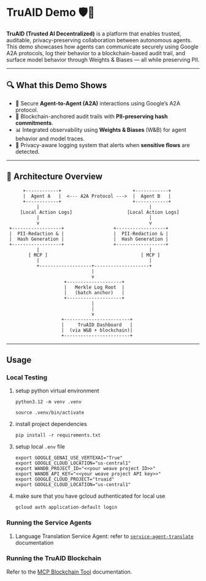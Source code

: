 # TruAID Demo 🛡️🤖

**TruAID (Trusted AI Decentralized)** is a platform that enables trusted, auditable, privacy-preserving collaboration between autonomous agents. This demo showcases how agents can communicate securely using Google A2A protocols, log their behavior to a blockchain-based audit trail, and surface model behavior through Weights & Biases — all while preserving PII.

---

## 🔍 What this Demo Shows

- 🤝 Secure **Agent-to-Agent (A2A)** interactions using Google’s A2A protocol.
- 🔗 Blockchain-anchored audit trails with **PII-preserving hash commitments**.
- 📊 Integrated observability using **Weights & Biases** (W&B) for agent behavior and model traces.
- 🚨 Privacy-aware logging system that alerts when **sensitive flows** are detected.

---

## 🧱 Architecture Overview
```
      +------------+                          +------------+
      |  Agent A   |  <--- A2A Protocol --->  |  Agent B   |
      +------------+                          +------------+
           |                                        |
     [Local Action Logs]                    [Local Action Logs]
           |                                        |
           v                                        v
 +------------------+                  +------------------+
 |  PII-Redaction & |                  |  PII-Redaction & |
 |  Hash Generation |                  |  Hash Generation |
 +------------------+                  +------------------+
           |                                        |
        [ MCP ]                                  [ MCP ]
           |                                        |
           +-------------------+--------------------+
                               |
                               v
                     +--------------------+
                     |   Merkle Log Root  |
                     |   (batch anchor)   |
                     +--------------------+
                               |
                               |
                               v
                    +------------------------+
                    |     TruAID Dashboard   |
                    |  (via W&B + blockchain)|
                    +------------------------+
```
---

## Usage

### Local Testing

1.  setup python virtual environment
    ```
    python3.12 -m venv .venv
    ```
    ```
    source .venv/bin/activate
    ```

1.  install project dependencies
    ```
    pip install -r requirements.txt
    ```

1.  setup local `.env` file
    ```
    export GOOGLE_GENAI_USE_VERTEXAI="True"
    export GOOGLE_CLOUD_LOCATION="us-central1"
    export WANDB_PROJECT_ID="<<your weave project ID>>"
    export WANDB_API_KEY="<<your weave project API key>>"
    export GOOGLE_CLOUD_PROJECT="truaid"
    export GOOGLE_CLOUD_LOCATION="us-central1"
    ```
1.  make sure that you have gcloud authenticated for local use
    ```
    gcloud auth application-default login
    ```

### Running the Service Agents
1.  Language Translation Service Agent: refer to [`service-agent-translate`](service-agent-translate/README.md) documentation

### Running the TruAID Blockchain

Refer to the [MCP Blockchain Tool](mcp-server/README.md) documentation.
